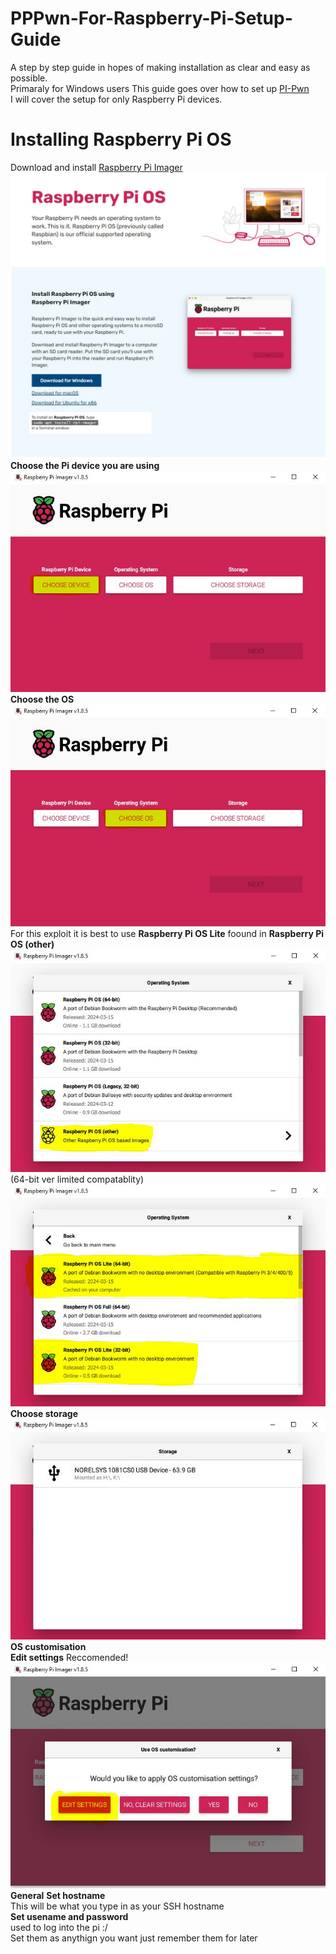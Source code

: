 # PPPwn-For-Raspberry-Pi-Setup-Guide
A step by step guide in hopes of making installation as clear and easy as possible.  
Primaraly for Windows users 
This guide goes over how to set up [PI-Pwn](https://github.com/stooged/PI-Pwn?tab=readme-ov-file#pi-pwn)  
I will cover the setup for only Raspberry Pi devices.  
# Installing Raspberry Pi OS  
Download and install [Raspberry Pi Imager](https://www.raspberrypi.com/software/)  
![-](PiImager.JPG)   
**Choose the Pi device you are using**  
![-](PiDevice.JPG)  
**Choose the OS**  
![-](ChooseOS.JPG)  
For this exploit it is best to use **Raspberry Pi OS Lite** foound in **Raspberry Pi OS (other)**  
![-](PiOSother.JPG)  
(64-bit ver limited compatablity)
![-](64-bit.JPG)  
**Choose storage**  
![-](ChooseStr.JPG)  
**OS customisation**  
**Edit settings** Reccomended!   
![-](/imgs/EditSettings.JPG)  
**General**
**Set hostname**  
 This will be what you type in as your SSH hostname  
**Set usename and password**  
used to log into the pi :/   
Set them as anythign you want just remember them for later  
 



 


